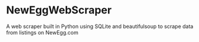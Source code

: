 # NewEggWebScraper

A web scraper built in Python using SQLite and beautifulsoup to scrape data from listings on NewEgg.com 
